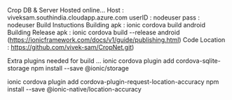Crop DB & Server Hosted online... Host : viveksam.southindia.cloudapp.azure.com userID : nodeuser pass : nodeuser
Build Instuctions Building apk : ionic cordova build android Building Release apk : ionic cordova build --release android (https://ionicframework.com/docs/v1/guide/publishing.html)
Code Location : https://github.com/vivek-sam/CropNet.git)

Extra plugins needed for build ...
ionic cordova plugin add cordova-sqlite-storage
npm install --save @ionic/storage

ionic cordova plugin add cordova-plugin-request-location-accuracy
npm install --save @ionic-native/location-accuracy
